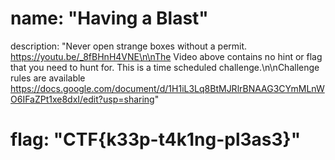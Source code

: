 # name: "Having a Blast"

description: "Never open strange boxes without a permit. https://youtu.be/_8fBHnH4VNE\n\nThe Video above contains no hint or flag that you need to hunt for. This is a time scheduled challenge.\n\nChallenge rules are available https://docs.google.com/document/d/1H1iL3Lq8BtMJRlrBNAAG3CYmMLnWO6IFaZPt1xe8dxI/edit?usp=sharing"

# flag: "CTF{k33p-t4k1ng-pl3as3}"

